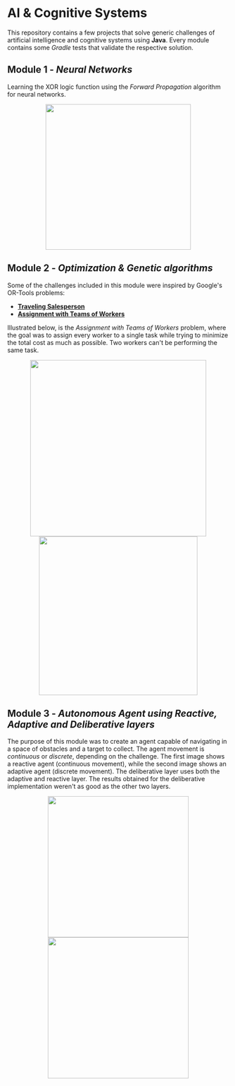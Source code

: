 # AI & Cognitive Systems
This repository contains a few projects that solve generic challenges of artificial intelligence and cognitive systems using **Java**. Every module contains some _Gradle_ tests that validate the respective solution.

## Module 1 - _Neural Networks_
Learning the XOR logic function using the _Forward Propagation_ algorithm for neural networks.

<p align="center">
<img src="https://user-images.githubusercontent.com/47757441/185814110-f2196dcf-204d-4a80-87d8-3301780ec895.png" width="330">
</p>

## Module 2 - _Optimization & Genetic algorithms_
Some of the challenges included in this module were inspired by Google's OR-Tools problems:
- [**Traveling Salesperson**](https://developers.google.com/optimization/routing/tsp)
- [**Assignment with Teams of Workers**](https://developers.google.com/optimization/assignment/assignment_teams)

Illustrated below, is the _Assignment with Teams of Workers_ problem, where the goal was to assign every worker to a single task while trying to minimize the total cost as much as possible. Two workers can't be performing the same task.

<p align="center">
  <img src="https://user-images.githubusercontent.com/47757441/185814121-7e1ca33e-c6cf-4eb9-9746-dbb663316a5b.png" width="400">
  <img src="https://user-images.githubusercontent.com/47757441/185814127-0b7315b2-b5ee-43b7-86ee-b52a9e9e5f45.png" width="360">
</p>

## Module 3 - _Autonomous Agent using Reactive, Adaptive and Deliberative layers_
The purpose of this module was to create an agent capable of navigating in a space of obstacles and a target to collect. The agent movement is _continuous_ or _discrete_, depending on the challenge. The first image shows a reactive agent (continuous movement), while the second image shows an adaptive agent (discrete movement). The deliberative layer uses both the adaptive and reactive layer. The results obtained for the deliberative implementation weren't as good as the other two layers.

<p align="center">
  <img src="https://user-images.githubusercontent.com/47757441/185814134-a40d2fa4-2bca-4d5a-b4bd-0a6a217b27fa.png" width="320">
  <img src="https://user-images.githubusercontent.com/47757441/185814139-775105b9-34aa-4e32-8590-1a997bc7cab2.png" width="320">
</p>
